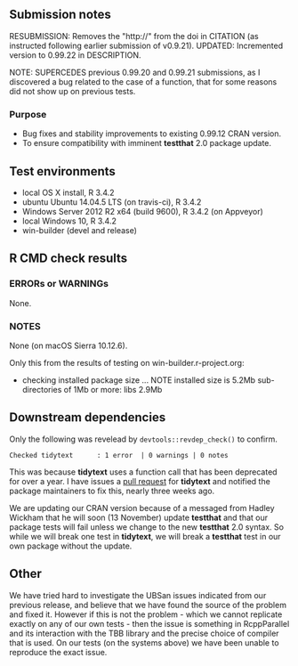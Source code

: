 ## Submission notes

RESUBMISSION: Removes the "http://" from the doi in CITATION (as instructed 
following earlier submission of v0.9.21).  UPDATED:  Incremented version 
to 0.99.22 in DESCRIPTION.

NOTE: SUPERCEDES previous 0.99.20 and 0.99.21 submissions, as I discovered a bug related to 
the case of a function, that for some reasons did not show up on previous
tests.

### Purpose

- Bug fixes and stability improvements to existing 0.99.12 CRAN version.
- To ensure compatibility with imminent **testthat** 2.0 package update.


## Test environments

* local OS X install, R 3.4.2
* ubuntu Ubuntu 14.04.5 LTS (on travis-ci), R 3.4.2
* Windows Server 2012 R2 x64 (build 9600), R 3.4.2 (on Appveyor)
* local Windows 10, R 3.4.2
* win-builder (devel and release)

## R CMD check results

### ERRORs or WARNINGs

None.

### NOTES

None (on macOS Sierra 10.12.6).

Only this from the results of testing on win-builder.r-project.org:

* checking installed package size ... NOTE
  installed size is  5.2Mb
  sub-directories of 1Mb or more:
    libs   2.9Mb


## Downstream dependencies

Only the following was revelead by `devtools::revdep_check()` to confirm.

`Checked tidytext      : 1 error  | 0 warnings | 0 notes`

This was because **tidytext** uses a function call that has been deprecated for over a year.  I have issues a [pull request](https://github.com/juliasilge/tidytext/pull/87) for **tidytext** and notified the package maintainers to fix this, nearly three weeks ago.

We are updating our CRAN version because of a messaged from Hadley Wickham that he will soon (13 November) update **testthat** and that our package tests will fail unless we change to the new **testthat** 2.0 syntax.  So while we will break one test in **tidytext**, we will break a **testthat** test in our own package without the update.

## Other

We have tried hard to investigate the UBSan issues indicated from our previous release, and believe that we have found the source of the problem and fixed it.  However if this is not the problem - which we cannot replicate exactly on any of our own tests - then the issue is something in RcppParallel and its interaction with the TBB library and the precise choice of compiler that is used.  On our tests (on the systems above) we have been unable to reproduce the exact issue.
